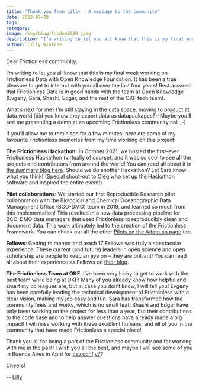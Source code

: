 ```yaml
---
title: "Thank you from Lilly - A message to the community"
date: 2022-07-20
tags: 
category: 
image: /img/blog/fosdem2020.jpeg
description: "I’m writing to let you all know that this is my final week working on Frictionless Data with Open Knowledge Foundation..."
author: Lilly Winfree
---
```


Dear Frictionless community,

I’m writing to let you all know that this is my final week working on Frictionless Data with Open Knowledge Foundation. It has been a true pleasure to get to interact with you all over the last four years! Rest assured that Frictionless Data is in good hands with the team at Open Knowledge (Evgeny, Sara, Shashi, Edgar, and the rest of the OKF tech team).

What’s next for me? I’m still staying in the data space, moving to product at data.world (did you know they export data as datapackages?)! Maybe you’ll see me presenting a demo at an upcoming Frictionless community call ;-) 

If you’ll allow me to reminisce for a few minutes, here are some of my favourite Frictionless memories from my time working on this project:

**The Frictionless Hackathon:** In October 2021, we hosted the first-ever Frictionless Hackathon (virtually of course), and it was so cool to see all the projects and contributors from around the world! You can read all about it in [the summary blog here](https://frictionlessdata.io/blog/2021/10/13/hackathon-wrap/). Should we do another Hackathon? Let Sara know what you think! (Special shout-out to Oleg who set up the Hackathon software and inspired the entire event!) 

**Pilot collaborations**: We started our first Reproducible Research pilot collaboration with the Biological and Chemical Oceanographic Data Management Office (BCO-DMO) team in 2019, and learned so much from this implementation! This resulted in a new data processing pipeline for BCO-DMO data managers that used Frictionless to reproducibly clean and document data. This work ultimately led to the creation of the Frictionless Framework. You can check out all the other [Pilots on the Adoption page](https://frictionlessdata.io/adoption/#pilot-collaborations) too.

**Fellows**: Getting to mentor and teach 17 Fellows was truly a spectacular experience. These current (and future) leaders in open science and open scholarship are people to keep an eye on – they are brilliant! You can read all about their experience as Fellows on [their blog](https://fellows.frictionlessdata.io/blog/).

**The Frictionless Team at OKF**: I’ve been very lucky to get to work with the best team while being at OKF! Many of you already know how helpful and smart my colleagues are, but in case you don’t know, I will tell you! Evgeny has been carefully leading the technical development of Frictionless with a clear vision, making my job easy and fun. Sara has transformed how the community feels and works, which is no small feat! Shashi and Edgar have only been working on the project for less than a year, but their contributions to the code base and to help answer questions have already made a big impact! I will miss working with these excellent humans, and all of you in the community that have made Frictionless a special place!

Thank you all for being a part of the Frictionless community and for working with me in the past! I wish you all the best, and maybe I will see some of you in Buenos Aires in April for [csv,conf,v7](https://csvconf.com/)?

Cheers!

-- [Lilly](https://lwinfree.github.io/)